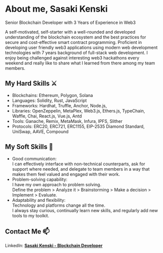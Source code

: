 # About me, Sasaki Kenski
Senior Blockchain Developer with 3 Years of Experience in Web3

A self-motivated, self-starter with a well-rounded and developed understanding of the blockchain ecosystem and the best practices for secure and cost-effective smart contract programming.
Proficient in developing user friendly web3 applications using modern web development technologies with 7 years background of full-stack web development.
I enjoy being challenged against interesting web3 hackathons every weekend and really like to share what I learned from there among my team members.


## My Hard Skills ⚔️
- Blockchains: Ethereum, Polygon, Solana
- Languages: Solidity, Rust, JavaScript
- Frameworks: Hardhat, Truffle, Anchor, Node.js, 
- Libraries: OpenZeppelin, MetaPlex, Web3.js, Ethers.js, TypeChain, Waffle, Chai, React.js, Vue.js, Antd
- Tools: Ganache, Remix, MetaMask, Infura, IPFS, Slither
- Protocols: ERC20, ERC721, ERC1155, EIP-2535 Diamond Standard, UniSwap, AAVE, Compound


## My Soft Skills 📝
- Good communication:</br>I can effectively interface with non-technical counterparts, ask for support where needed, and delegate to team members in a way that makes them feel valued and engaged with their work.
- Problem-solving capability:</br>I have my own approach to problem solving.</br>Define the problem > Analyze it > Brainstorming > Make a decision > Implement > Evaluate.
- Adaptability and flexibility:</br>Technology and platforms change all the time.</br>I always stay curious, continually learn new skills, and regularly add new tools to my toolkit.


## Contact Me 📫
LinkedIn: [<b>Sasaki Kenski - Blockchain Developer</b>](https://www.linkedin.com/in/sasaki-kenski/)

<!--
**web3-master/web3-master** is a ✨ _special_ ✨ repository because its `README.md` (this file) appears on your GitHub profile.

Here are some ideas to get you started:

- 🔭 I’m currently working on ...
- 🌱 I’m currently learning ...
- 👯 I’m looking to collaborate on ...
- 🤔 I’m looking for help with ...
- 💬 Ask me about ...
- 📫 How to reach me: ...
- 😄 Pronouns: ...
- ⚡ Fun fact: ...
-->
